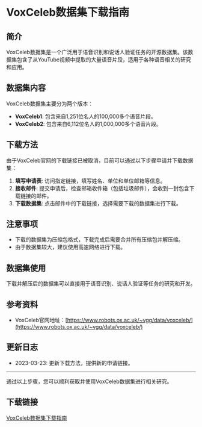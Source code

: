 # VoxCeleb数据集下载指南

## 简介
VoxCeleb数据集是一个广泛用于语音识别和说话人验证任务的开源数据集。该数据集包含了从YouTube视频中提取的大量语音片段，适用于各种语音相关的研究和应用。

## 数据集内容
VoxCeleb数据集主要分为两个版本：
- **VoxCeleb1**: 包含来自1,251位名人的100,000多个语音片段。
- **VoxCeleb2**: 包含来自6,112位名人的1,000,000多个语音片段。

## 下载方法
由于VoxCeleb官网的下载链接已被取消，目前可以通过以下步骤申请并下载数据集：

1. **填写申请表**: 访问指定链接，填写姓名、单位和单位邮箱等信息。
2. **接收邮件**: 提交申请后，检查邮箱收件箱（包括垃圾邮件），会收到一封包含下载链接的邮件。
3. **下载数据集**: 点击邮件中的下载链接，选择需要下载的数据集进行下载。

## 注意事项
- 下载的数据集为压缩包格式，下载完成后需要合并所有压缩包并解压缩。
- 由于数据集较大，建议使用高速网络进行下载。

## 数据集使用
下载并解压后的数据集可以直接用于语音识别、说话人验证等任务的研究和开发。

## 参考资料
- VoxCeleb官网地址：[https://www.robots.ox.ac.uk/~vgg/data/voxceleb/](https://www.robots.ox.ac.uk/~vgg/data/voxceleb/)

## 更新日志
- 2023-03-23: 更新下载方法，提供新的申请链接。

---

通过以上步骤，您可以顺利获取并使用VoxCeleb数据集进行相关研究。

## 下载链接

[VoxCeleb数据集下载指南](https://pan.quark.cn/s/000a53190166)